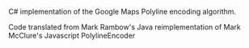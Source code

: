 C# implementation of the Google Maps Polyline encoding algorithm.

Code translated from Mark Rambow's Java reimplementation of Mark McClure's Javascript PolylineEncoder